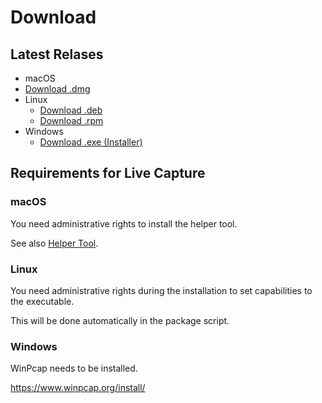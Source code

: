 # Download

## Latest Relases

 - macOS
  - [Download .dmg](https://cdn.deplug.net/deplug/release/latest/deplug-darwin-amd64.dmg)
 - Linux
   - [Download .deb](https://cdn.deplug.net/deplug/release/latest/deplug-linux-amd64.deb)
   - [Download .rpm](https://cdn.deplug.net/deplug/release/latest/deplug-linux-amd64.rpm)
 - Windows
   - [Download .exe (Installer)](https://cdn.deplug.net/deplug/release/latest/deplug-win-amd64.exe)

## Requirements for Live Capture

### macOS

You need administrative rights to install the helper tool.

See also [Helper Tool](helper-tool.md).

### Linux

You need administrative rights during the installation to set capabilities to the executable.

This will be done automatically in the package script.

### Windows

WinPcap needs to be installed.

https://www.winpcap.org/install/
